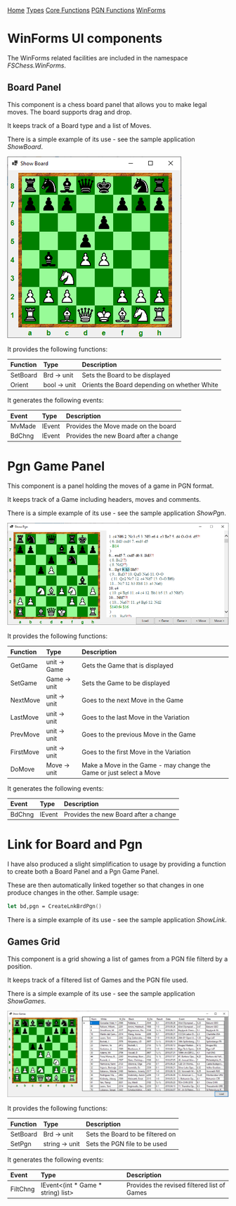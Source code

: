 
[Home](https://pbbwfc.github.io/FsChessPgn)  [Types](https://pbbwfc.github.io/FsChessPgn/Types)  [Core Functions](https://pbbwfc.github.io/FsChessPgn/Core)  [PGN Functions](https://pbbwfc.github.io/FsChessPgn/Pgn)  [WinForms](https://pbbwfc.github.io/FsChessPgn/winforms)

# WinForms UI components

The WinForms related facilities are included in the namespace _FSChess.WinForms_. 

## Board Panel

This component is a chess board panel that allows you to make legal moves. The board supports drag and drop.

It keeps track of a Board type and a list of Moves.

There is a simple example of its use - see the sample application _ShowBoard_.

![showboard](showboard.png)

It provides the following functions:

| Function        | Type                            | Description                                                                         |
|:----------------|:--------------------------------|:------------------------------------------------------------------------------------|
| SetBoard        | Brd -> unit                     | Sets the Board to be displayed                                                      |
| Orient          | bool -> unit                    | Orients the Board depending on whether White                                        |

It generates the following events:

| Event           | Type                            | Description                                                                         |
|:----------------|:--------------------------------|:------------------------------------------------------------------------------------|
| MvMade          | IEvent<Move>                    | Provides the Move made on the board                                                 |
| BdChng          | IEvent<Brd>                     | Provides the new Board after a change                                               |


# Pgn Game Panel

This component is a panel holding the moves of a game in PGN format.

It keeps track of a Game including headers, moves and comments.

There is a simple example of its use - see the sample application _ShowPgn_.

![showpgn](showpgn.png)

It provides the following functions:

| Function        | Type                            | Description                                                                         |
|:----------------|:--------------------------------|:------------------------------------------------------------------------------------|
| GetGame         | unit -> Game                    | Gets the Game that is displayed                                                     |
| SetGame         | Game -> unit                    | Sets the Game to be displayed                                                       |
| NextMove        | unit -> unit                    | Goes to the next Move in the Game                                                   |
| LastMove        | unit -> unit                    | Goes to the last Move in the Variation                                              |
| PrevMove        | unit -> unit                    | Goes to the previous Move in the Game                                               |
| FirstMove       | unit -> unit                    | Goes to the first Move in the Variation                                             |
| DoMove          | Move -> unit                    | Make a Move in the Game - may change the Game or just select a Move                 |

It generates the following events:

| Event           | Type                            | Description                                                                         |
|:----------------|:--------------------------------|:------------------------------------------------------------------------------------|
| BdChng          | IEvent<Brd>                     | Provides the new Board after a change                                               |

# Link for Board and Pgn

I have also produced a slight simplification to usage by providing a function to create both a Board Panel and a Pgn Game Panel.

These are then automatically linked together so that changes in one produce changes in the other. Sample usage:

```fsharp
let bd,pgn = CreateLnkBrdPgn()
```

There is a simple example of its use - see the sample application _ShowLink_.

## Games Grid

This component is a grid showing a list of games from a PGN file filterd by a position.

It keeps track of a filtered list of Games and the PGN file used.

There is a simple example of its use - see the sample application _ShowGames_.

![showgames](showgames.png)

It provides the following functions:

| Function        | Type                            | Description                                                                         |
|:----------------|:--------------------------------|:------------------------------------------------------------------------------------|
| SetBoard        | Brd -> unit                     | Sets the Board to be filtered on                                                    |
| SetPgn          | string -> unit                  | Sets the PGN file to be used                                                        |

It generates the following events:

| Event           | Type                               | Description                                                                         |
|:----------------|:-----------------------------------|:------------------------------------------------------------------------------------|
| FiltChng        | IEvent<(int * Game * string) list> | Provides the revised filtered list of Games                                         |
